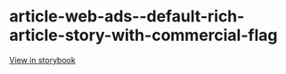 # article-web-ads--default-rich-article-story-with-commercial-flag

[View in storybook](https://raw.githack.com/Independent-Digital-News-and-Media-Ltd/indy100-pwamp-sb/PR-345-sb/index.html?path=/story/article-web-ads--default-rich-article-story-with-commercial-flag)